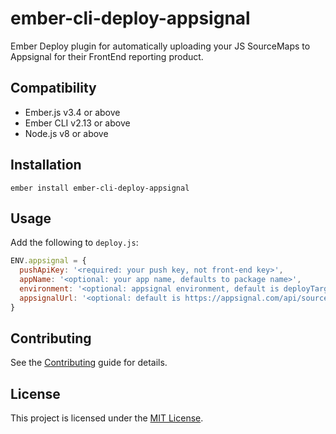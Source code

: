 ember-cli-deploy-appsignal
==============================================================================

Ember Deploy plugin for automatically uploading your JS SourceMaps to Appsignal for their FrontEnd reporting product.


Compatibility
------------------------------------------------------------------------------

* Ember.js v3.4 or above
* Ember CLI v2.13 or above
* Node.js v8 or above


Installation
------------------------------------------------------------------------------

```
ember install ember-cli-deploy-appsignal
```


Usage
------------------------------------------------------------------------------

Add the following to `deploy.js`:

```js
ENV.appsignal = {
  pushApiKey: '<required: your push key, not front-end key>',
  appName: '<optional: your app name, defaults to package name>',
  environment: '<optional: appsignal environment, default is deployTarget>',
  appsignalUrl: '<optional: default is https://appsignal.com/api/sourcemaps'
}
```

Contributing
------------------------------------------------------------------------------

See the [Contributing](CONTRIBUTING.md) guide for details.


License
------------------------------------------------------------------------------

This project is licensed under the [MIT License](LICENSE.md).
